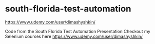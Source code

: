 # south-florida-test-automation
https://www.udemy.com/user/dimashyshkin/

Code from the South Florida Test Automation Presentation
Checkout my Selenium courses here https://www.udemy.com/user/dimashyshkin/
